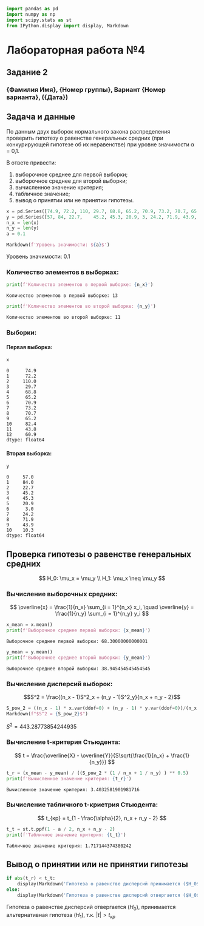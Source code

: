 ```python
import pandas as pd
import numpy as np
import scipy.stats as st
from IPython.display import display, Markdown
```

# Лабораторная работа №4
## Задание 2
### {Фамилия Имя}, {Номер группы}, Вариант {Номер варианта}, ({Дата})

## Задача и данные

По данным двух выборок нормального закона распределения проверить гипотезу о равенстве генеральных средних (при конкурирующей гипотезе об их неравенстве) при уровне значимости α = 0,1.

В ответе привести:
1) выборочное среднее для первой выборки;
2) выборочное среднее для второй выборки;
3) вычисленное значение критерия;
4) табличное значение;
5) вывод о принятии или не принятии гипотезы.


```python
x = pd.Series([74.9, 72.2, 110, 29.7, 68.8, 65.2, 70.9, 73.2, 70.7, 65.2, 82.4, 43.8, 60.9])
y = pd.Series([57, 84, 22.7,	45.2, 45.3,	20.9, 3, 24.2, 71.9, 43.9, 10.3])
n_x = len(x)
n_y = len(y)
a = 0.1

Markdown(f'Уровень значимости: ${a}$')
```




Уровень значимости: $0.1$



### Количество элементов в выборках:


```python
print(f'Количество элементов в первой выборке: {n_x}')
```

    Количество элементов в первой выборке: 13



```python
print(f'Количество элементов во второй выборке: {n_y}')
```

    Количество элементов во второй выборке: 11


### Выборки:

#### Первая выборка:


```python
x
```




    0      74.9
    1      72.2
    2     110.0
    3      29.7
    4      68.8
    5      65.2
    6      70.9
    7      73.2
    8      70.7
    9      65.2
    10     82.4
    11     43.8
    12     60.9
    dtype: float64



#### Вторая выборка:


```python
y
```




    0     57.0
    1     84.0
    2     22.7
    3     45.2
    4     45.3
    5     20.9
    6      3.0
    7     24.2
    8     71.9
    9     43.9
    10    10.3
    dtype: float64



## Проверка гипотезы о равенстве генеральных средних

$$
H_0: \mu_x = \mu_y \\
H_1: \mu_x \neq \mu_y
$$

### Вычисление выборочных средних:

$$
\overline{x} = \frac{1}{n_x} \sum_{i = 1}^{n_x} x_i, \quad \overline{y} = \frac{1}{n_y} \sum_{i = 1}^{n_y} y_i
$$


```python
x_mean = x.mean()
print(f'Выборочное среднее первой выборки: {x_mean}')
```

    Выборочное среднее первой выборки: 68.30000000000001



```python
y_mean = y.mean()
print(f'Выборочное среднее второй выборки: {y_mean}')
```

    Выборочное среднее второй выборки: 38.945454545454545


### Вычисление дисперсий выборок:

$$S^2 = \frac{(n_x - 1)S^2_x + (n_y - 1)S^2_y}{n_x + n_y - 2}$$


```python
S_pow_2 = ((n_x - 1) * x.var(ddof=0) + (n_y - 1) * y.var(ddof=0))/(n_x + n_y - 2)
Markdown(f"$S^2 = {S_pow_2}$")
```




$S^2 = 443.28773854244935$



### Вычисление t-критерия Стьюдента:

$$
t = \frac{\overline{X} - \overline{Y}}{S\sqrt{\frac{1}{n_x} + \frac{1}{n_y}}}
$$


```python
t_r = (x_mean - y_mean) / ((S_pow_2 * (1 / n_x + 1 / n_y) ) ** 0.5)
print(f'Вычисленное значение критерия: {t_r}')
```

    Вычисленное значение критерия: 3.4032581901981716


### Вычисление табличного t-криетрия Стьюдента:

$$
t_{кр} = t_{1 - \frac{\alpha}{2}, n_x + n_y - 2}
$$


```python
t_t = st.t.ppf(1 - a / 2, n_x + n_y - 2)
print(f'Табличное значение критерия: {t_t}')
```

    Табличное значение критерия: 1.717144374380242


## Вывод о принятии или не принятии гипотезы


```python
if abs(t_r) < t_t:
    display(Markdown('Гипотеза о равенстве дисперсий принимается ($H_0$)'))
else:
    display(Markdown('Гипотеза о равенстве дисперсий отвергается ($H_0$), принимается альтернативная гипотеза ($H_1$), т.к. $|t| > t_{кр}$'))
```


Гипотеза о равенстве дисперсий отвергается ($H_0$), принимается альтернативная гипотеза ($H_1$), т.к. $|t| > t_{кр}$

